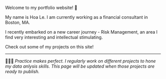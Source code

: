 Welcome to my portfolio website! 👋 

My name is Hoa Le. I am currently working as a financial consultant in Boston, MA. 

I recently embarked on a new career journey - Risk Management, an area I find very interesting and intellectual stimulating. 

Check out some of my projects on this site!

-------


🏃🏻‍➡️ *Practice makes perfect. I regularly work on different projects to hone my data anlysis skills. This page will be updated  when those projects are ready to publish.*